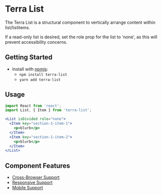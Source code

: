 # Terra List

The Terra List is a structural component to vertically arrange content within list/listitems.

If a read-only list is desired, set the role prop for the list to 'none', as this will prevent accessibility concerns.

## Getting Started

- Install with [npmjs](https://www.npmjs.com):
  - `npm install terra-list`
  - `yarn add terra-list`

## Usage

```jsx
import React from 'react';
import List, { Item } from 'terra-list';

<List isDivided role="none">
  <Item key="section-1-item-1">
    <p>blurb</p>
  </Item>
  <Item key="section-1-item-2">
    <p>blurb</p>
  </Item>
</List>
```

## Component Features
* [Cross-Browser Support](https://github.com/cerner/terra-ui/blob/master/src/terra-dev-site/contributing/ComponentStandards.e.contributing.md#cross-browser-support)
* [Responsive Support](https://github.com/cerner/terra-ui/blob/master/src/terra-dev-site/contributing/ComponentStandards.e.contributing.md#responsive-support)
* [Mobile Support](https://github.com/cerner/terra-ui/blob/master/src/terra-dev-site/contributing/ComponentStandards.e.contributing.md#mobile-support)
